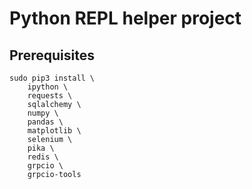 # Python REPL helper project

## Prerequisites

```
sudo pip3 install \
    ipython \
    requests \
    sqlalchemy \
    numpy \
    pandas \
    matplotlib \
    selenium \
    pika \
    redis \
    grpcio \
    grpcio-tools
```
